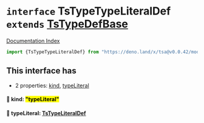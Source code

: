 # `interface` TsTypeTypeLiteralDef `extends` [TsTypeDefBase](../private.interface.TsTypeDefBase/README.md)

[Documentation Index](../README.md)

```ts
import {TsTypeTypeLiteralDef} from "https://deno.land/x/tsa@v0.0.42/mod.ts"
```

## This interface has

- 2 properties:
[kind](#-kind-typeliteral),
[typeLiteral](#-typeliteral-tstypeliteraldef)


#### 📄 kind: <mark>"typeLiteral"</mark>



#### 📄 typeLiteral: [TsTypeLiteralDef](../interface.TsTypeLiteralDef/README.md)



